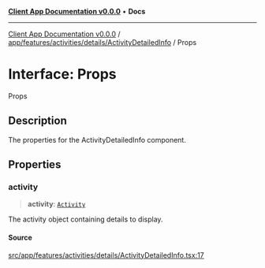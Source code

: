 [**Client App Documentation v0.0.0**](../../../../../../README.md) • **Docs**

***

[Client App Documentation v0.0.0](../../../../../../README.md) / [app/features/activities/details/ActivityDetailedInfo](../README.md) / Props

# Interface: Props

Props

## Description

The properties for the ActivityDetailedInfo component.

## Properties

### activity

> **activity**: [`Activity`](../../../../../models/activity/interfaces/Activity.md)

The activity object containing details to display.

#### Source

[src/app/features/activities/details/ActivityDetailedInfo.tsx:17](https://github.com/jimmykurian/Reactivities/blob/53b13a08b38b7d13db7685da19b0f30adc1de6b5/client-app/src/app/features/activities/details/ActivityDetailedInfo.tsx#L17)
